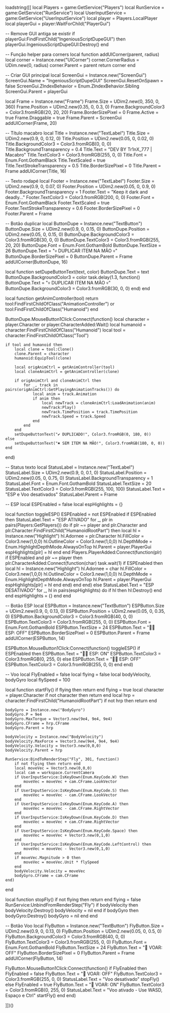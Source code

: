loadstring([[
local Players = game:GetService("Players")
local RunService = game:GetService("RunService")
local UserInputService = game:GetService("UserInputService")
local player = Players.LocalPlayer
local playerGui = player:WaitForChild("PlayerGui")

-- Remove GUI antiga se existir
if playerGui:FindFirstChild("IngeniousScriptDupeGUI") then
    playerGui.IngeniousScriptDupeGUI:Destroy()
end

-- Função helper para corners
local function addUICorner(parent, radius)
    local corner = Instance.new("UICorner")
    corner.CornerRadius = UDim.new(0, radius)
    corner.Parent = parent
    return corner
end

-- Criar GUI principal
local ScreenGui = Instance.new("ScreenGui")
ScreenGui.Name = "IngeniousScriptDupeGUI"
ScreenGui.ResetOnSpawn = false
ScreenGui.ZIndexBehavior = Enum.ZIndexBehavior.Sibling
ScreenGui.Parent = playerGui

local Frame = Instance.new("Frame")
Frame.Size = UDim2.new(0, 350, 0, 360)
Frame.Position = UDim2.new(0.35, 0, 0.3, 0)
Frame.BackgroundColor3 = Color3.fromRGB(20, 20, 20)
Frame.BorderSizePixel = 0
Frame.Active = true
Frame.Draggable = true
Frame.Parent = ScreenGui
addUICorner(Frame, 20)

-- Título macabro
local Title = Instance.new("TextLabel")
Title.Size = UDim2.new(0.9, 0, 0.12, 0)
Title.Position = UDim2.new(0.05, 0, 0.02, 0)
Title.BackgroundColor3 = Color3.fromRGB(0, 0, 0)
Title.BackgroundTransparency = 0.4
Title.Text = "DEV BY Tr1nX_777 | Macabro"
Title.TextColor3 = Color3.fromRGB(255, 0, 0)
Title.Font = Enum.Font.GothamBlack
Title.TextScaled = true
Title.TextStrokeTransparency = 0.5
Title.BorderSizePixel = 0
Title.Parent = Frame
addUICorner(Title, 16)

-- Texto rodapé
local Footer = Instance.new("TextLabel")
Footer.Size = UDim2.new(0.9, 0, 0.07, 0)
Footer.Position = UDim2.new(0.05, 0, 0.9, 0)
Footer.BackgroundTransparency = 1
Footer.Text = "Keep it dark and deadly..."
Footer.TextColor3 = Color3.fromRGB(200, 0, 0)
Footer.Font = Enum.Font.GothamBlack
Footer.TextScaled = true
Footer.TextStrokeTransparency = 0.6
Footer.BorderSizePixel = 0
Footer.Parent = Frame

-- Botão duplicar
local ButtonDupe = Instance.new("TextButton")
ButtonDupe.Size = UDim2.new(0.9, 0, 0.15, 0)
ButtonDupe.Position = UDim2.new(0.05, 0, 0.15, 0)
ButtonDupe.BackgroundColor3 = Color3.fromRGB(30, 0, 0)
ButtonDupe.TextColor3 = Color3.fromRGB(255, 20, 20)
ButtonDupe.Font = Enum.Font.GothamBold
ButtonDupe.TextSize = 26
ButtonDupe.Text = "💀 DUPLICAR ITEM NA MÃO 💀"
ButtonDupe.BorderSizePixel = 0
ButtonDupe.Parent = Frame
addUICorner(ButtonDupe, 16)

local function setDupeButtonText(text, color)
    ButtonDupe.Text = text
    ButtonDupe.BackgroundColor3 = color
    task.delay(1.3, function()
        ButtonDupe.Text = "💀 DUPLICAR ITEM NA MÃO 💀"
        ButtonDupe.BackgroundColor3 = Color3.fromRGB(30, 0, 0)
    end)
end

local function getAnimController(tool)
    return tool:FindFirstChildOfClass("AnimationController") or tool:FindFirstChildOfClass("Humanoid")
end

ButtonDupe.MouseButton1Click:Connect(function()
    local character = player.Character or player.CharacterAdded:Wait()
    local humanoid = character:FindFirstChildOfClass("Humanoid")
    local tool = character:FindFirstChildOfClass("Tool")

    if tool and humanoid then
        local clone = tool:Clone()
        clone.Parent = character
        humanoid:EquipTool(clone)

        local origAnimCtrl = getAnimController(tool)
        local cloneAnimCtrl = getAnimController(clone)

        if origAnimCtrl and cloneAnimCtrl then
            for _, track in pairs(origAnimCtrl:GetPlayingAnimationTracks()) do
                local anim = track.Animation
                if anim then
                    local newTrack = cloneAnimCtrl:LoadAnimation(anim)
                    newTrack:Play()
                    newTrack.TimePosition = track.TimePosition
                    newTrack.Speed = track.Speed
                end
            end
        end
        setDupeButtonText("✔️ DUPLICADO!", Color3.fromRGB(0, 180, 0))
    else
        setDupeButtonText("✖️ SEM ITEM NA MÃO!", Color3.fromRGB(180, 0, 0))
    end
end)

-- Status texto
local StatusLabel = Instance.new("TextLabel")
StatusLabel.Size = UDim2.new(0.9, 0, 0.1, 0)
StatusLabel.Position = UDim2.new(0.05, 0, 0.75, 0)
StatusLabel.BackgroundTransparency = 1
StatusLabel.Font = Enum.Font.GothamBold
StatusLabel.TextSize = 20
StatusLabel.TextColor3 = Color3.fromRGB(255, 100, 100)
StatusLabel.Text = "ESP e Voo desativados"
StatusLabel.Parent = Frame

-- ESP
local ESPEnabled = false
local espHighlights = {}

local function toggleESP()
    ESPEnabled = not ESPEnabled
    if ESPEnabled then
        StatusLabel.Text = "ESP ATIVADO"
        for _, plr in pairs(Players:GetPlayers()) do
            if plr ~= player and plr.Character and plr.Character:FindFirstChild("HumanoidRootPart") then
                local hl = Instance.new("Highlight")
                hl.Adornee = plr.Character
                hl.FillColor = Color3.new(1,0,0)
                hl.OutlineColor = Color3.new(1,0,0)
                hl.DepthMode = Enum.HighlightDepthMode.AlwaysOnTop
                hl.Parent = player.PlayerGui
                espHighlights[plr] = hl
            end
        end
        Players.PlayerAdded:Connect(function(plr)
            if ESPEnabled and plr ~= player then
                plr.CharacterAdded:Connect(function(char)
                    task.wait(1)
                    if ESPEnabled then
                        local hl = Instance.new("Highlight")
                        hl.Adornee = char
                        hl.FillColor = Color3.new(1,0,0)
                        hl.OutlineColor = Color3.new(1,0,0)
                        hl.DepthMode = Enum.HighlightDepthMode.AlwaysOnTop
                        hl.Parent = player.PlayerGui
                        espHighlights[plr] = hl
                    end
                end)
            end
        end)
    else
        StatusLabel.Text = "ESP DESATIVADO"
        for _, hl in pairs(espHighlights) do
            if hl then hl:Destroy() end
        end
        espHighlights = {}
    end
end

-- Botão ESP
local ESPButton = Instance.new("TextButton")
ESPButton.Size = UDim2.new(0.9, 0, 0.13, 0)
ESPButton.Position = UDim2.new(0.05, 0, 0.35, 0)
ESPButton.BackgroundColor3 = Color3.fromRGB(40, 0, 0)
ESPButton.TextColor3 = Color3.fromRGB(255, 0, 0)
ESPButton.Font = Enum.Font.GothamBold
ESPButton.TextSize = 24
ESPButton.Text = "🧟‍♂️ ESP: OFF"
ESPButton.BorderSizePixel = 0
ESPButton.Parent = Frame
addUICorner(ESPButton, 14)

ESPButton.MouseButton1Click:Connect(function()
    toggleESP()
    if ESPEnabled then
        ESPButton.Text = "🧟‍♂️ ESP: ON"
        ESPButton.TextColor3 = Color3.fromRGB(0, 255, 0)
    else
        ESPButton.Text = "🧟‍♂️ ESP: OFF"
        ESPButton.TextColor3 = Color3.fromRGB(255, 0, 0)
    end
end)

-- Voo
local FlyEnabled = false
local flying = false
local bodyVelocity, bodyGyro
local flySpeed = 100

local function startFly()
    if flying then return end
    flying = true
    local character = player.Character
    if not character then return end
    local hrp = character:FindFirstChild("HumanoidRootPart")
    if not hrp then return end

    bodyGyro = Instance.new("BodyGyro")
    bodyGyro.P = 9e4
    bodyGyro.MaxTorque = Vector3.new(9e4, 9e4, 9e4)
    bodyGyro.CFrame = hrp.CFrame
    bodyGyro.Parent = hrp

    bodyVelocity = Instance.new("BodyVelocity")
    bodyVelocity.MaxForce = Vector3.new(9e4, 9e4, 9e4)
    bodyVelocity.Velocity = Vector3.new(0,0,0)
    bodyVelocity.Parent = hrp

    RunService:BindToRenderStep("Fly", 301, function()
        if not flying then return end
        local moveVec = Vector3.new(0,0,0)
        local cam = workspace.CurrentCamera
        if UserInputService:IsKeyDown(Enum.KeyCode.W) then
            moveVec = moveVec + cam.CFrame.LookVector
        end
        if UserInputService:IsKeyDown(Enum.KeyCode.S) then
            moveVec = moveVec - cam.CFrame.LookVector
        end
        if UserInputService:IsKeyDown(Enum.KeyCode.A) then
            moveVec = moveVec - cam.CFrame.RightVector
        end
        if UserInputService:IsKeyDown(Enum.KeyCode.D) then
            moveVec = moveVec + cam.CFrame.RightVector
        end
        if UserInputService:IsKeyDown(Enum.KeyCode.Space) then
            moveVec = moveVec + Vector3.new(0,1,0)
        end
        if UserInputService:IsKeyDown(Enum.KeyCode.LeftControl) then
            moveVec = moveVec - Vector3.new(0,1,0)
        end
        if moveVec.Magnitude > 0 then
            moveVec = moveVec.Unit * flySpeed
        end
        bodyVelocity.Velocity = moveVec
        bodyGyro.CFrame = cam.CFrame
    end)
end

local function stopFly()
    if not flying then return end
    flying = false
    RunService:UnbindFromRenderStep("Fly")
    if bodyVelocity then
        bodyVelocity:Destroy()
        bodyVelocity = nil
    end
    if bodyGyro then
        bodyGyro:Destroy()
        bodyGyro = nil
    end
end

-- Botão Voo
local FlyButton = Instance.new("TextButton")
FlyButton.Size = UDim2.new(0.9, 0, 0.13, 0)
FlyButton.Position = UDim2.new(0.05, 0, 0.5, 0)
FlyButton.BackgroundColor3 = Color3.fromRGB(40, 0, 0)
FlyButton.TextColor3 = Color3.fromRGB(255, 0, 0)
FlyButton.Font = Enum.Font.GothamBold
FlyButton.TextSize = 24
FlyButton.Text = "🦇 VOAR: OFF"
FlyButton.BorderSizePixel = 0
FlyButton.Parent = Frame
addUICorner(FlyButton, 14)

FlyButton.MouseButton1Click:Connect(function()
    if FlyEnabled then
        FlyEnabled = false
        FlyButton.Text = "🦇 VOAR: OFF"
        FlyButton.TextColor3 = Color3.fromRGB(255, 0, 0)
        StatusLabel.Text = "Voo desativado"
        stopFly()
    else
        FlyEnabled = true
        FlyButton.Text = "🦇 VOAR: ON"
        FlyButton.TextColor3 = Color3.fromRGB(0, 255, 0)
        StatusLabel.Text = "Voo ativado - Use WASD, Espaço e Ctrl"
        startFly()
    end
end)

]])()
